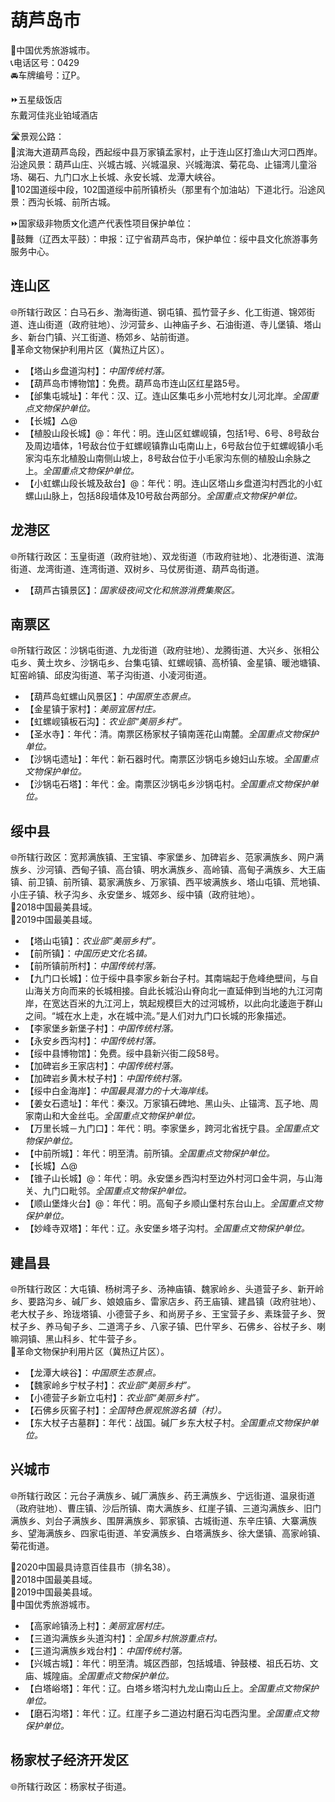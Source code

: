 # 葫芦岛市  
🏅中国优秀旅游城市。  
📞电话区号：0429  
🚘车牌编号：辽P。  
  
⏩五星级饭店  
东戴河佳兆业铂域酒店  

🛣️景观公路：  
🔸滨海大道葫芦岛段，西起绥中县万家镇孟家村，止于连山区打渔山大河口西岸。沿途风景：葫芦山庄、兴城古城、兴城温泉、兴城海滨、菊花岛、止锚湾儿童浴场、碣石、九门口水上长城、永安长城、龙潭大峡谷。  
🔸102国道绥中段，102国道绥中前所镇桥头（那里有个加油站）下道北行。沿途风景：西沟长城、前所古城。  
  
⏩国家级非物质文化遗产代表性项目保护单位：  
🔸鼓舞（辽西太平鼓）：申报：辽宁省葫芦岛市，保护单位：绥中县文化旅游事务服务中心。  

## 连山区  
🌐所辖行政区：白马石乡、渤海街道、钢屯镇、孤竹营子乡、化工街道、锦郊街道、连山街道（政府驻地）、沙河营乡、山神庙子乡、石油街道、寺儿堡镇、塔山乡、新台门镇、兴工街道、杨郊乡、站前街道。  
🚩革命文物保护利用片区（冀热辽片区）。  
  
* 【塔山乡盘道沟村】：*中国传统村落。*  
* 【葫芦岛市博物馆】：免费。葫芦岛市连山区红星路5号。  
* 【邰集屯城址】：年代：汉、辽。连山区集屯乡小荒地村女儿河北岸。*全国重点文物保护单位。*  
* 【长城】△@ 
* 【植股山段长城】@：年代：明。连山区虹螺岘镇，包括1号、6号、8号敌台及周边墙体，1号敌台位于虹螺岘镇靠山屯南山上，6号敌台位于虹螺岘镇小毛家沟屯东北植股山南侧山坡上，8号敌台位于小毛家沟东侧的植股山余脉之上。*全国重点文物保护单位。*  
* 【小虹螺山段长城及敌台】@：年代：明。连山区塔山乡盘道沟村西北的小虹螺山山脉上，包括8段墙体及10号敌台两部分。*全国重点文物保护单位。*  
  
## 龙港区  
🌐所辖行政区：玉皇街道（政府驻地）、双龙街道（市政府驻地）、北港街道、滨海街道、龙湾街道、连湾街道、双树乡、马仗房街道、葫芦岛街道。  
  
* 【葫芦古镇景区】：*国家级夜间文化和旅游消费集聚区。*

## 南票区  
🌐所辖行政区：沙锅屯街道、九龙街道（政府驻地）、龙腾街道、大兴乡、张相公屯乡、黄土坎乡、沙锅屯乡、台集屯镇、虹螺岘镇、高桥镇、金星镇、暖池塘镇、缸窑岭镇、邱皮沟街道、苇子沟街道、小凌河街道。  
  
* 【葫芦岛虹螺山风景区】：*中国原生态景点。*  
* 【金星镇于家村】：*美丽宜居村庄。*  
* 【虹螺岘镇板石沟】：*农业部“美丽乡村”。*  
* 【圣水寺】：年代：清。南票区杨家杖子镇南莲花山南麓。*全国重点文物保护单位。*  
* 【沙锅屯遗址】：年代：新石器时代。南票区沙锅屯乡媳妇山东坡。*全国重点文物保护单位。*  
* 【沙锅屯石塔】：年代：金。南票区沙锅屯乡沙锅屯村。*全国重点文物保护单位。*  
  
## 绥中县  
🌐所辖行政区：宽邦满族镇、王宝镇、李家堡乡、加碑岩乡、范家满族乡、网户满族乡、沙河镇、西甸子镇、高台镇、明水满族乡、高岭镇、高甸子满族乡、大王庙镇、前卫镇、前所镇、葛家满族乡、万家镇、西平坡满族乡、塔山屯镇、荒地镇、小庄子镇、秋子沟乡、永安堡乡、城郊乡、绥中镇（政府驻地）。  
🏅2018中国最美县域。  
🏅2019中国最美县域。  
  
* 【塔山屯镇】：*农业部“美丽乡村”。*  
* 【前所镇】：*中国历史文化名镇。*  
* 【前所镇前所村】：*中国传统村落。*  
* 【九门口长城】：位于绥中县李家乡新台子村。其南端起于危峰绝壁间，与自山海关方向而来的长城相接。自此长城沿山脊向北一直延伸到当地的九江河南岸，在宽达百米的九江河上，筑起规模巨大的过河城桥，以此向北逶迤于群山之间。“城在水上走，水在城中流。”是人们对九门口长城的形象描述。  
* 【李家堡乡新堡子村】：*中国传统村落。*  
* 【永安乡西沟村】：*中国传统村落。*  
* 【绥中县博物馆】：免费。绥中县新兴街二段58号。  
* 【加碑岩乡王家店村】：*中国传统村落。*  
* 【加碑岩乡黄木杖子村】：*中国传统村落。*  
* 【绥中白金海岸】：*中国最具潜力的十大海岸线。*  
* 【姜女石遗址】：年代：秦汉。万家镇石碑地、黑山头、止锚湾、瓦子地、周家南山和大金丝屯。*全国重点文物保护单位。*  
* 【万里长城－九门口】：年代：明。李家堡乡，跨河北省抚宁县。*全国重点文物保护单位。*  
* 【中前所城】：年代：明至清。前所镇。*全国重点文物保护单位。*  
* 【长城】△@ 
* 【锥子山长城】@：年代：明。永安堡乡西沟村至边外村河口金牛洞，与山海关、九门口毗邻。*全国重点文物保护单位。*  
* 【顺山堡烽火台】@：年代：明。高甸子乡顺山堡村东台山上。*全国重点文物保护单位。*  
* 【妙峰寺双塔】：年代：辽。永安堡乡塔子沟村。*全国重点文物保护单位。*  
  
## 建昌县  
🌐所辖行政区：大屯镇、杨树湾子乡、汤神庙镇、魏家岭乡、头道营子乡、新开岭乡、要路沟乡、碱厂乡、娘娘庙乡、雷家店乡、药王庙镇、建昌镇（政府驻地）、老大杖子乡、玲珑塔镇、小德营子乡、和尚房子乡、王宝营子乡、素珠营子乡、贺杖子乡、养马甸子乡、二道湾子乡、八家子镇、巴什罕乡、石佛乡、谷杖子乡、喇嘛洞镇、黑山科乡、牤牛营子乡。  
🚩革命文物保护利用片区（冀热辽片区）。  
  
* 【龙潭大峡谷】：*中国原生态景点。*  
* 【魏家岭乡宁杖子村】：*农业部“美丽乡村”。*  
* 【小德营子乡新立屯村】：*农业部“美丽乡村”。*  
* 【石佛乡灰窖子村】：*全国特色景观旅游名镇（村）。*  
* 【东大杖子古墓群】：年代：战国。碱厂乡东大杖子村。*全国重点文物保护单位。*  
  
## 兴城市  
🌐所辖行政区：元台子满族乡、碱厂满族乡、药王满族乡、宁远街道、温泉街道（政府驻地）、曹庄镇、沙后所镇、南大满族乡、红崖子镇、三道沟满族乡、旧门满族乡、刘台子满族乡、围屏满族乡、郭家镇、古城街道、东辛庄镇、大寨满族乡、望海满族乡、四家屯街道、羊安满族乡、白塔满族乡、徐大堡镇、高家岭镇、菊花街道。  
  
🏅2020中国最具诗意百佳县市（排名38）。  
🏅2018中国最美县域。  
🏅2019中国最美县域。  
🏅中国优秀旅游城市。  
  
* 【高家岭镇汤上村】：*美丽宜居村庄。*  
* 【三道沟满族乡头道沟村】：*全国乡村旅游重点村。*  
* 【三道沟满族乡戏台村】：*中国传统村落。*  
* 【兴城古城】：年代：明至清。城区西部，包括城墙、钟鼓楼、祖氏石坊、文庙、城隍庙。*全国重点文物保护单位。*  
* 【白塔峪塔】：年代：辽。白塔乡塔沟村九龙山南山丘上。*全国重点文物保护单位。*  
* 【磨石沟塔】：年代：辽。红崖子乡二道边村磨石沟屯西沟里。*全国重点文物保护单位。*  
  
## 杨家杖子经济开发区  
🌐所辖行政区：杨家杖子街道。